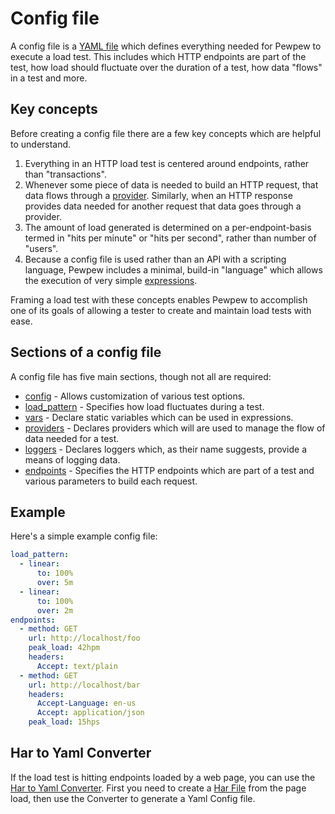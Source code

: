 # Config file
A config file is a [YAML file](https://yaml.org/start.html) which defines everything needed for Pewpew to execute a load test. This includes which HTTP endpoints are part of the test, how load should fluctuate over the duration of a test, how data "flows" in a test and more.

## Key concepts
Before creating a config file there are a few key concepts which are helpful to understand.

1) Everything in an HTTP load test is centered around endpoints, rather than "transactions".
2) Whenever some piece of data is needed to build an HTTP request, that data flows through a [provider](./config/providers-section.md). Similarly, when an HTTP response provides data needed for another request that data goes through a provider.
3) The amount of load generated is determined on a per-endpoint-basis termed in "hits per minute" or "hits per second", rather than number of "users".
4) Because a config file is used rather than an API with a scripting language, Pewpew includes a minimal, build-in "language" which allows the execution of very simple [expressions](./config/common-types/expressions.md).

Framing a load test with these concepts enables Pewpew to accomplish one of its goals of allowing a tester to create and maintain load tests with ease.

## Sections of a config file
A config file has five main sections, though not all are required:
- [config](./config/config-section.md) - Allows customization of various test options.
- [load_pattern](./config/load_pattern-section.md) - Specifies how load fluctuates during a test.
- [vars](./config/vars-section.md) - Declare static variables which can be used in expressions.
- [providers](./config/providers-section.md) - Declares providers which will are used to manage the flow of data needed for a test.
- [loggers](./config/loggers-section.md) - Declares loggers which, as their name suggests, provide a means of logging data.
- [endpoints](./config/endpoints-section.md) - Specifies the HTTP endpoints which are part of a test and various parameters to build each request.


## Example
Here's a simple example config file:

```yaml
load_pattern:
  - linear:
      to: 100%
      over: 5m
  - linear:
      to: 100%
      over: 2m
endpoints:
  - method: GET
    url: http://localhost/foo
    peak_load: 42hpm
    headers:
      Accept: text/plain
  - method: GET
    url: http://localhost/bar
    headers:
      Accept-Language: en-us
      Accept: application/json
    peak_load: 15hps
```

## Har to Yaml Converter
If the load test is hitting endpoints loaded by a web page, you can use the [Har to Yaml Converter](https://beta.familysearch.org/status/performance-test/yamlwriter). First you need to create a [Har File](https://docs.microsoft.com/en-us/azure/azure-portal/capture-browser-trace) from the page load, then use the Converter to generate a Yaml Config file.
